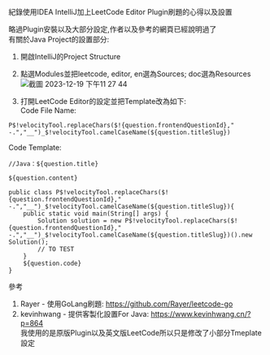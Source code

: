 紀錄使用IDEA IntelliJ加上LeetCode Editor Plugin刷題的心得以及設置

略過Plugin安裝以及大部分設定,作者以及參考的網頁已經說明過了  
有關於Java Project的設置部分:

1. 開啟IntelliJ的Project Structure
2. 點選Modules並把leetcode, editor, en選為Sources; doc選為Resources
![截圖 2023-12-19 下午11 27 44](https://github.com/Guangpop/LeetCode-Java/assets/489388/800661a5-b13e-42c2-966e-62516b2e6fe4)

3. 打開LeetCode Editor的設定並把Template改為如下:  
Code File Name:
```
P$!velocityTool.replaceChars($!{question.frontendQuestionId}," -.","__")_$!velocityTool.camelCaseName(${question.titleSlug})
```
Code Template:  
```
//Java：${question.title}

${question.content}

public class P$!velocityTool.replaceChars($!{question.frontendQuestionId}," -.","__")_$!velocityTool.camelCaseName(${question.titleSlug}){
    public static void main(String[] args) {
        Solution solution = new P$!velocityTool.replaceChars($!{question.frontendQuestionId}," -.","__")_$!velocityTool.camelCaseName(${question.titleSlug})().new Solution();
        // TO TEST
    }
    ${question.code}
}
```

參考  
1. Rayer - 使用GoLang刷題: https://github.com/Rayer/leetcode-go  
2. kevinhwang - 提供客製化設置For Java: https://www.kevinhwang.cn/?p=864  
 我使用的是原版Plugin以及英文版LeetCode所以只是修改了小部分Tmeplate設定  

